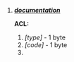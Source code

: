 
1. [***documentation***](https://en.wikipedia.org/wiki/Internet_Control_Message_Protocol#Control_messages)

	**ACL:**

	1. *[type]*  - 1 byte
	2. *[code]* - 1 byte
	3. 